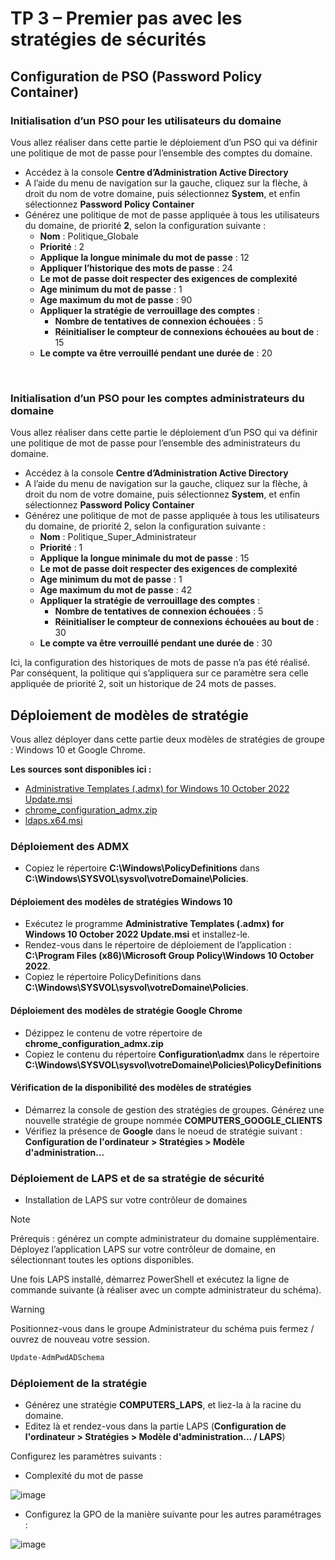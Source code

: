 # TP 3 – Premier pas avec les stratégies de sécurités

## Configuration de PSO (Password Policy Container)

### Initialisation d’un PSO pour les utilisateurs du domaine

Vous allez réaliser dans cette partie le déploiement d’un PSO qui va définir une politique de mot de passe pour l’ensemble des comptes du domaine.

-	Accédez à la console **Centre d’Administration Active Directory**
  -	A l’aide du menu de navigation sur la gauche, cliquez sur la flèche, à droit du nom de votre domaine, puis sélectionnez **System**, et enfin sélectionnez **Password Policy Container**
  -	Générez une politique de mot de passe appliquée à tous les utilisateurs du domaine, de priorité **2**, selon la configuration suivante :
    *	**Nom** : Politique_Globale
    *	**Priorité** : 2
    *	**Applique la longue minimale du mot de passe** : 12
    *	**Appliquer l’historique des mots de passe** : 24
    *	**Le mot de passe doit respecter des exigences de complexité**
    *	**Age minimum du mot de passe** : 1
    *	**Age maximum du mot de passe** : 90
    *	**Appliquer la stratégie de verrouillage des comptes** :
        *	**Nombre de tentatives de connexion échouées** : 5
        *	**Réinitialiser le compteur de connexions échouées au bout de** : 15
    * **Le compte va être verrouillé pendant une durée de** : 20
 
 
### Initialisation d’un PSO pour les comptes administrateurs du domaine

Vous allez réaliser dans cette partie le déploiement d’un PSO qui va définir une politique de mot de passe pour l’ensemble des administrateurs du domaine.

-	Accédez à la console **Centre d’Administration Active Directory**
-	A l’aide du menu de navigation sur la gauche, cliquez sur la flèche, à droit du nom de votre domaine, puis sélectionnez **System**, et enfin sélectionnez **Password Policy Container**
-	Générez une politique de mot de passe appliquée à tous les utilisateurs du domaine, de priorité 2, selon la configuration suivante :
    *	**Nom** : Politique_Super_Administrateur
    *	**Priorité** : 1
    *	**Applique la longue minimale du mot de passe** : 15
    *	**Le mot de passe doit respecter des exigences de complexité**
    *	**Age minimum du mot de passe** : 1
    *	**Age maximum du mot de passe** : 42
    *	**Appliquer la stratégie de verrouillage des comptes** :
        * **Nombre de tentatives de connexion échouées** : 5
        * **Réinitialiser le compteur de connexions échouées au bout de** : 30
    * **Le compte va être verrouillé pendant une durée de** : 30
  
Ici, la configuration des historiques de mots de passe n’a pas été réalisé. Par conséquent, la politique qui s’appliquera sur ce paramètre sera celle appliquée de priorité 2, soit un historique de 24 mots de passes.



## Déploiement de modèles de stratégie

Vous allez déployer dans cette partie deux modèles de stratégies de groupe : Windows 10 et Google Chrome.

**Les sources sont disponibles ici :**
- [Administrative Templates (.admx) for Windows 10 October 2022 Update.msi](https://github.com/gerardlemetayerc/activedirectory-course/raw/main/sources/admx/Administrative%20Templates%20(.admx)%20for%20Windows%2010%20October%202022%20Update.msi)
- [chrome_configuration_admx.zip](https://github.com/gerardlemetayerc/activedirectory-course/raw/main/sources/admx/chrome_configuration_admx.zip)
- [ldaps.x64.msi](https://github.com/gerardlemetayerc/activedirectory-course/raw/main/sources/laps/LAPS.x64.msi)

### Déploiement des ADMX

- Copiez le répertoire **C:\Windows\PolicyDefinitions** dans **C:\Windows\SYSVOL\sysvol\votreDomaine\Policies**.

#### Déploiement des modèles de stratégies Windows 10

- Exécutez le programme **Administrative Templates (.admx) for Windows 10 October 2022 Update.msi** et installez-le.
- Rendez-vous dans le répertoire de déploiement de l’application : **C:\Program Files (x86)\Microsoft Group Policy\Windows 10 October 2022**.
- Copiez le répertoire PolicyDefinitions dans **C:\Windows\SYSVOL\sysvol\votreDomaine\Policies**.

#### Déploiement des modèles de stratégie Google Chrome

- Dézippez le contenu de votre répertoire de **chrome_configuration_admx.zip**
- Copiez le contenu du répertoire **Configuration\admx** dans le répertoire **C:\Windows\SYSVOL\sysvol\votreDomaine\Policies\PolicyDefinitions** 

#### Vérification de la disponibilité des modèles de stratégies
- Démarrez la console de gestion des stratégies de groupes. Générez une nouvelle stratégie de groupe nommée **COMPUTERS_GOOGLE_CLIENTS**
- Vérifiez la présence de **Google** dans le noeud de stratégie suivant : **Configuration de l'ordinateur > Stratégies > Modèle d'administration...**
 
### Déploiement de LAPS et de sa stratégie de sécurité

- Installation de LAPS sur votre contrôleur de domaines

> [!NOTE]  
> Prérequis : générez un compte administrateur du domaine supplémentaire.
Déployez l’application LAPS sur votre contrôleur de domaine, en sélectionnant toutes les options disponibles.
 
Une fois LAPS installé, démarrez PowerShell et exécutez la ligne de commande suivante (à réaliser avec un compte administrateur du schéma).

> [!WARNING]
> Positionnez-vous dans le groupe Administrateur du schéma puis fermez / ouvrez de nouveau votre session. 

```powershell
Update-AdmPwdADSchema
```
### Déploiement de la stratégie

- Générez une stratégie **COMPUTERS_LAPS**, et liez-la à la racine du domaine.
- Editez là et rendez-vous dans la partie LAPS (**Configuration de l'ordinateur > Stratégies > Modèle d'administration... / LAPS**)
 

Configurez les paramètres suivants :
-	Complexité du mot de passe

 ![image](https://github.com/gerardlemetayerc/activedirectory-course/assets/33660847/898bd1d4-6225-47f9-b2f5-cff8bc9bc9b7)

-	Configurez la GPO de la manière suivante pour les autres paramétrages :

 ![image](https://github.com/gerardlemetayerc/activedirectory-course/assets/33660847/5ce00c46-2151-48e8-b5a1-21ab7c0eeeb2)
